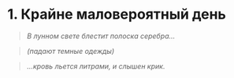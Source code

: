 # 1. Крайне маловероятный день

>_В лунном свете блестит полоска серебра…_

>_\(падают темные одежды\)_

>_…кровь льется литрами, и слышен крик._

